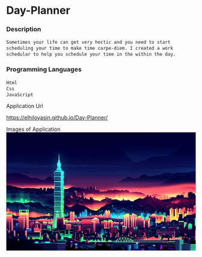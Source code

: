 # Day-Planner

### Description
```
Sometimes your life can get very hectic and you need to start scheduling your time to make time carpe-diem. I created a work schedular to help you schedule your time in the within the day.  
```

### Programming Languages
```
Html
Css
JavaScript
```

Application Url

https://elhiloyasin.github.io/Day-Planner/



Images of Application
![Workday Schedular](/citylights.webp)

